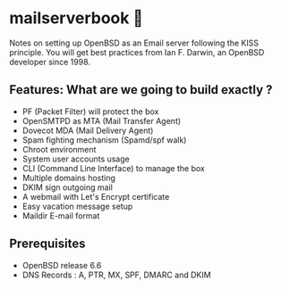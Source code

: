 # mailserverbook 📕
Notes on setting up OpenBSD as an Email server following the KISS principle.
You will get best practices from Ian F. Darwin, an OpenBSD developer since 1998.

## Features: What are we going to build exactly ?

- PF (Packet Filter) will protect the box
- OpenSMTPD as MTA (Mail Transfer Agent)
- Dovecot MDA (Mail Delivery Agent)
- Spam fighting mechanism (Spamd/spf walk)
- Chroot environment
- System user accounts usage
- CLI (Command Line Interface) to manage the box
- Multiple domains hosting
- DKIM sign outgoing mail
- A webmail with Let's Encrypt certificate
- Easy vacation message setup
- Maildir E-mail format

## Prerequisites

- OpenBSD release 6.6
- DNS Records : A, PTR, MX, SPF, DMARC and DKIM
